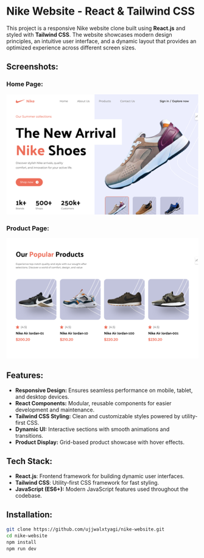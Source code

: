 # Nike Website - React & Tailwind CSS

This project is a responsive Nike website clone built using **React.js** and styled with **Tailwind CSS**. The website showcases modern design principles, an intuitive user interface, and a dynamic layout that provides an optimized experience across different screen sizes.


## Screenshots:

### Home Page:
![Home Page](./src/assets/images/Screenshot1.png)


### Product Page:
![Product Page](./src/assets/images/Screenshot2.png)


## Features:
- **Responsive Design:** Ensures seamless performance on mobile, tablet, and desktop devices.
- **React Components:** Modular, reusable components for easier development and maintenance.
- **Tailwind CSS Styling:** Clean and customizable styles powered by utility-first CSS.
- **Dynamic UI:** Interactive sections with smooth animations and transitions.
- **Product Display:** Grid-based product showcase with hover effects.

## Tech Stack:
- **React.js**: Frontend framework for building dynamic user interfaces.
- **Tailwind CSS**: Utility-first CSS framework for fast styling.
- **JavaScript (ES6+):** Modern JavaScript features used throughout the codebase.

## Installation:

   ```bash
   git clone https://github.com/ujjwalxtyagi/nike-website.git
   cd nike-website
   npm install
   npm run dev




   